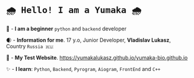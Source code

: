 #  `🌧️ Hello! I am a Yumaka 🌧️`

🍇 - **I am a beginner** `python` and `backend` developer



🌒 - **Information for me**. 17 y.o, Junior Developer, __Vladislav Lukasz__, Country `Russia 🇷🇺`



👾 - **My Test Website**. https://yumakalukasz.github.io/yumaka-bio.github.io



✨ - **I learn**: `Python`, `Backend`, `Pyrogram`, `Aiogram`, `FrontEnd` and `C++`
